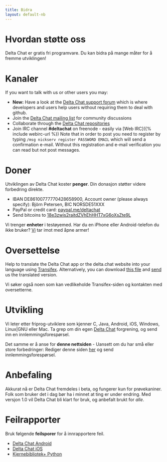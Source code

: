```yaml
---
title: Bidra
layout: default-nb
---
```




<!-- GENERATED FILE -- DO NOT EDIT -->



# Hvordan støtte oss

Delta Chat er gratis fri programvare. Du kan bidra på mange måter for å fremme utviklingen!


# Kanaler

If you want to talk with us or other users you may:

- <b>New:</b> Have a look at the [Delta Chat support forum](https://support.delta.chat)
  which is where developers and users help users without requiring them to deal with github. 
- Join the [Delta Chat mailing list](https://lists.codespeak.net/postorius/lists/delta.codespeak.net/) for community discussions
- Collaborate through the [Delta Chat repositories](https://github.com/deltachat/)
- Join IRC channel **#deltachat** on freenode - easily via [Web IRC]({% include webirc-url %})
  Note that in order to post you need to register by typing
  `/msg nickserv register PASSWORD EMAIL` which will send a confirmation
  e-mail. Without this registration and e-mail verification you can read 
  but not post messages. 



# Doner

Utviklingen av Delta Chat koster **penger**. Din donasjon støtter videre forbedring direkte.

- IBAN DE86100777770428658900, Account owner (please always specify): Björn Petersen, BIC NORSDE51XXX
- PayPal or credit card: [paypal.me/deltachat](https://paypal.me/deltachat/20)
- Send bitcoins to [18e3zwis2raitdZVhEhHHT7xG6oXsZte9L](bitcoin:18e3zwis2raitdZVhEhHHT7xG6oXsZte9L)

Vi trenger **enheter** i testøyemed. Har du en iPhone eller Android-telefon du ikke bruker?
[Vi](imprint) tar imot med åpne armer!

# Oversettelse

Help to translate the Delta Chat app or the delta.chat website into your language using
[Transifex](https://www.transifex.com/delta-chat/public/).
Alternatively, you can download [this file](https://raw.githubusercontent.com/deltachat/deltachat-android/master/MessengerProj/src/main/res/values/strings.xml) and [send](imprint) us the translated version.

Vi søker også noen som kan vedlikeholde Transifex-siden og kontakten med oversetterne.


# Utvikling

Vi leter etter friprog-utviklere som kjenner C, Java, Android, iOS, Windows, Linux|GNU eller Mac.
Ta grep om din egen [Delta Chat](https://github.com/deltachat/) forgrening, og send inn en innlemmingsforespørsel.

Det samme er å anse for **denne nettsiden** - Uansett om du har små eller store forbedringer: Rediger denne siden [her](https://github.com/deltachat/deltachat-pages) og send innlemmingsforespørsel.

# Anbefaling

Akkurat nå er Delta Chat fremdeles i beta, og fungerer kun for prøvekaniner. Folk som bruker det i dag bør ha i minnet at ting er under endring. Med versjon 1.0 vil Delta Chat bli klart for bruk, og anbefalt brukt for _alle_.


# Feilrapporter

Bruk følgende **feilsporer** for å innrapportere feil.

- [Delta Chat Android](https://github.com/deltachat/deltachat-android/issues)
- [Delta Chat iOS](https://github.com/deltachat/deltachat-ios/issues)
- [Kjernebibliotek+ Python](https://github.com/deltachat/deltachat-core/issues)



